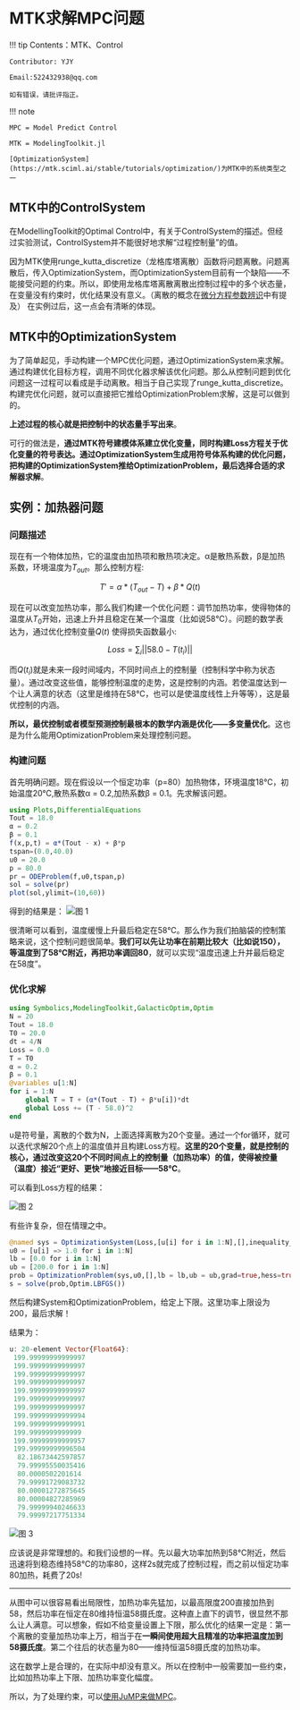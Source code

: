 # MTK求解MPC问题

!!! tip
    Contents：MTK、Control

    Contributor: YJY

    Email:522432938@qq.com

    如有错误，请批评指正。

!!! note

    MPC = Model Predict Control

    MTK = ModelingToolkit.jl

    [OptimizationSystem](https://mtk.sciml.ai/stable/tutorials/optimization/)为MTK中的系统类型之一

## MTK中的ControlSystem

在ModellingToolkit的Optimal Control中，有关于ControlSystem的描述。但经过实验测试，ControlSystem并不能很好地求解“过程控制量”的值。

因为MTK使用runge_kutta_discretize（龙格库塔离散）函数将问题离散。问题离散后，传入OptimizationSystem，而OptimizationSystem目前有一个缺陷——不能接受问题的约束。所以，即使用龙格库塔离散离散出控制过程中的多个状态量，在变量没有约束时，优化结果没有意义。（离散的概念在[微分方程参数辨识](../Optimization/95-微分方程参数辨识实例.md)中有提及）
在实例过后，这一点会有清晰的体现。

## MTK中的OptimizationSystem

为了简单起见，手动构建一个MPC优化问题，通过OptimizationSystem来求解。通过构建优化目标方程，调用不同优化器求解该优化问题。那么从控制问题到优化问题这一过程可以看成是手动离散。相当于自己实现了runge_kutta_discretize。构建完优化问题，就可以直接把它推给OptimizationProblem求解，这是可以做到的。

**上述过程的核心就是把控制中的状态量手写出来**。

可行的做法是，**通过MTK符号建模体系建立优化变量，同时构建Loss方程关于优化变量的符号表达。通过OptimizationSystem生成用符号体系构建的优化问题，把构建的OptimizationSystem推给OptimizationProblem，最后选择合适的求解器求解**。

## 实例：加热器问题

### 问题描述

现在有一个物体加热，它的温度由加热项和散热项决定。α是散热系数，β是加热系数，环境温度为$T_{out}$。那么控制方程: 

$$T' = α*(T_{out} - T) + β*Q(t)$$

现在可以改变加热功率，那么我们构建一个优化问题：调节加热功率，使得物体的温度从$T_{0}$开始，迅速上升并且稳定在某一个温度（比如说58℃）。问题的数学表达为，通过优化控制变量$Q(t)$ 使得损失函数最小:

$$Loss = \sum_{i} ||58.0-T(t_i)||$$

而$Q(t_i)$就是未来一段时间域内，不同时间点上的控制量（控制科学中称为状态量）。通过改变这些值，能够控制温度的走势，这是控制的内涵。若使温度达到一个让人满意的状态（这里是维持在58℃，也可以是使温度线性上升等等），这是最优控制的内涵。

**所以，最优控制或者模型预测控制最根本的数学内涵是优化——多变量优化**。这也是为什么能用OptimizationProblem来处理控制问题。

### 构建问题

首先明确问题。现在假设以一个恒定功率（p=80）加热物体，环境温度18℃，初始温度20℃,散热系数α = 0.2,加热系数β = 0.1。先求解该问题。

```julia
using Plots,DifferentialEquations
Tout = 18.0
α = 0.2
β = 0.1
f(x,p,t) = α*(Tout - x) + β*p
tspan=(0.0,40.0)
u0 = 20.0
p = 80.0
pr = ODEProblem(f,u0,tspan,p)
sol = solve(pr)
plot(sol,ylimit=(10,60))
```

得到的结果是：
![图 1](/assets/image/07Control/MTKMPC_17_40_08.png)  

很清晰可以看到，温度缓慢上升最后稳定在58℃。那么作为我们拍脑袋的控制策略来说，这个控制问题很简单。**我们可以先让功率在前期比较大（比如说150），等温度到了58℃附近，再把功率调回80**，就可以实现“温度迅速上升并最后稳定在58度”。

### 优化求解

```julia
using Symbolics,ModelingToolkit,GalacticOptim,Optim
N = 20
Tout = 18.0
T0 = 20.0
dt = 4/N
Loss = 0.0
T = T0
α = 0.2
β = 0.1
@variables u[1:N]
for i = 1:N
    global T = T + (α*(Tout - T) + β*u[i])*dt
    global Loss += (T - 58.0)^2
end
```

u是符号量，离散的个数为N，上面选择离散为20个变量。通过一个for循环，就可以迭代求解20个点上的温度值并且构建Loss方程。**这里的20个变量，就是控制的核心，通过改变这20个不同时间点上的控制量（加热功率）的值，使得被控量（温度）接近“更好、更快”地接近目标——58℃**。

可以看到Loss方程的结果：

![图 2](/assets/image/07Control/MTKMPC_17_53_09.png)  

有些许复杂，但在情理之中。

```julia
@named sys = OptimizationSystem(Loss,[u[i] for i in 1:N],[],inequality_constraints=inequ)
u0 = [u[i] => 1.0 for i in 1:N]
lb = [0.0 for i in 1:N]
ub = [200.0 for i in 1:N]
prob = OptimizationProblem(sys,u0,[],lb = lb,ub = ub,grad=true,hess=true)
s = solve(prob,Optim.LBFGS())
```

然后构建System和OptimizationProblem，给定上下限。这里功率上限设为200，最后求解！

结果为：

```julia
u: 20-element Vector{Float64}:
 199.99999999999997
 199.99999999999997
 199.99999999999997
 199.99999999999997
 199.99999999999997
 199.99999999999997
 199.99999999999997
 199.99999999999994
 199.99999999999991
 199.9999999999999
 199.99999999999957
 199.99999999996504
  82.18673442597857
  79.99995550035416
  80.0000502201614
  79.99991729083732
  80.00001272875645
  80.00004827285969
  79.99999940246633
  79.99997217751334
```

![图 3](/assets/image/07Control/MTKMPC_17_57_10.png)  

应该说是非常理想的。和我们设想的一样。先以最大功率加热到58℃附近，然后迅速将到稳态维持58℃的功率80，这样2s就完成了控制过程，而之前以恒定功率80加热，耗费了20s!

---

从图中可以很容易看出局限性，加热功率先猛加，以最高限度200直接加热到58，然后功率在恒定在80维持恒温58摄氏度。这种直上直下的调节，很显然不那么让人满意。可以想象，假如不给变量设置上下限，那么优化的结果一定是：第一个离散的变量加热功率上万，相当于在**一瞬间使用超大且精准的功率把温度加到58摄氏度**。第二个往后的状态量为80——维持恒温58摄氏度的加热功率。

这在数学上是合理的，在实际中却没有意义。所以在控制中一般需要加一些约束，比如加热功率上下限、加热功率变化幅度。

所以，为了处理约束，可以[使用JuMP来做MPC](./JuMPMPC.md)。
